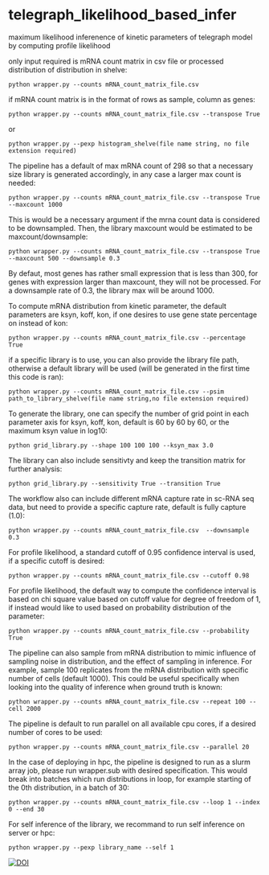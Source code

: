 # telegraph_likelihood_based_infer
 maximum likelihood inferenence of kinetic parameters of telegraph model by computing profile likelihood

 only input required is mRNA count matrix in csv file or processed distribution of distribution in shelve:
 ```
 python wrapper.py --counts mRNA_count_matrix_file.csv
 ```
 if mRNA count matrix is in the format of rows as sample, column as genes:
 ```
 python wrapper.py --counts mRNA_count_matrix_file.csv --transpose True
 ```
  or 
 ```
 python wrapper.py --pexp histogram_shelve(file name string, no file extension required)
 ```
 The pipeline has a default of max mRNA count of 298 so that a necessary size library is generated accordingly, in any case a larger max count is needed:
 ```
 python wrapper.py --counts mRNA_count_matrix_file.csv --transpose True --maxcount 1000
 ```
 This is would be a necessary argument if the mrna count data is considered to be downsampled. Then, the library maxcount would be estimated to be maxcount/downsample:
 ```
 python wrapper.py --counts mRNA_count_matrix_file.csv --transpose True --maxcount 500 --downsample 0.3
 ```
 By defaut, most genes has rather small expression that is less than 300, for genes with expression larger than maxcount, they will not be processed. For a downsample rate 
 of 0.3, the library max will be around 1000. 

 To compute mRNA distribution from kinetic parameter, the default parameters are ksyn, koff, kon, if one desires to use gene state percentage on instead of kon:
 ```
 python wrapper.py --counts mRNA_count_matrix_file.csv --percentage True
 ```
 if a specific library is to use, you can also provide the library file path, otherwise a default library will be used (will be generated in the first time this code is ran):
 ```
 python wrapper.py --counts mRNA_count_matrix_file.csv --psim path_to_library_shelve(file name string,no file extension required)
 ```
 To generate the library, one can specify the number of grid point in each parameter axis for ksyn, koff, kon, default is 60 by 60 by 60, or the maximum ksyn value in log10:
 ```
 python grid_library.py --shape 100 100 100 --ksyn_max 3.0
 ```
 The library can also include sensitivty and keep the transition matrix for further analysis:
 ```
 python grid_library.py --sensitivity True --transition True
 ```
 The workflow also can include different mRNA capture rate in sc-RNA seq data, but need to provide a specific capture rate, default is fully capture (1.0):
 ```
 python wrapper.py --counts mRNA_count_matrix_file.csv  --downsample 0.3
 ```
 For profile likelihood, a standard  cutoff of 0.95 confidence interval is used, if a specific cutoff is desired:
 ```
 python wrapper.py --counts mRNA_count_matrix_file.csv --cutoff 0.98
 ```
 For profile likelihood, the default way to compute the confidence interval is based on chi square value based on cutoff value for degree of freedom of 1, if instead would 
 like to used based on probability distribution of the parameter:
 ```
 python wrapper.py --counts mRNA_count_matrix_file.csv --probability True
 ```
 The pipeline can also sample from mRNA distribution to mimic influence of sampling noise in distribution, and the effect of sampling in inference. For example, sample 100 
 replicates from the mRNA distribution with specific number of cells (default 1000). This could be useful specifically when looking into the quality of inference when 
 ground truth is known:
 ```
 python wrapper.py --counts mRNA_count_matrix_file.csv --repeat 100 --cell 2000
 ```
 The pipeline is default to run parallel on all available cpu cores, if a desired number of cores to be used:
 ```
 python wrapper.py --counts mRNA_count_matrix_file.csv --parallel 20
 ```
 In the case of deploying in hpc, the pipeline is designed to run as a slurm array job, please run wrapper.sub with desired specification. This would break into batches 
 which run distributions in loop, for example starting of the 0th distribution, in a batch of 30:
 ```
 python wrapper.py --counts mRNA_count_matrix_file.csv --loop 1 --index 0 --end 30
 ```
 For self inference of the library, we recommand to run self inference on server or hpc:
 ```
 python wrapper.py --pexp library_name --self 1
 ```

<a href="https://doi.org/10.5281/zenodo.16915449"><img src="https://zenodo.org/badge/975005025.svg" alt="DOI"></a>
 
